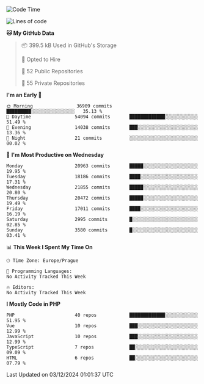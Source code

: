 <!--START_SECTION:waka-->
![Code Time](http://img.shields.io/badge/Code%20Time-1%2C583%20hrs%2058%20mins-blue)

![Lines of code](https://img.shields.io/badge/From%20Hello%20World%20I%27ve%20Written-32.7%20million%20lines%20of%20code-blue)

**🐱 My GitHub Data** 

> 📦 399.5 kB Used in GitHub's Storage 
 > 
> 💼 Opted to Hire
 > 
> 📜 52 Public Repositories 
 > 
> 🔑 55 Private Repositories 
 > 
**I'm an Early 🐤** 

```text
🌞 Morning                36909 commits       █████████░░░░░░░░░░░░░░░░   35.13 % 
🌆 Daytime                54094 commits       █████████████░░░░░░░░░░░░   51.49 % 
🌃 Evening                14038 commits       ███░░░░░░░░░░░░░░░░░░░░░░   13.36 % 
🌙 Night                  21 commits          ░░░░░░░░░░░░░░░░░░░░░░░░░   00.02 % 
```
📅 **I'm Most Productive on Wednesday** 

```text
Monday                   20963 commits       █████░░░░░░░░░░░░░░░░░░░░   19.95 % 
Tuesday                  18186 commits       ████░░░░░░░░░░░░░░░░░░░░░   17.31 % 
Wednesday                21855 commits       █████░░░░░░░░░░░░░░░░░░░░   20.80 % 
Thursday                 20472 commits       █████░░░░░░░░░░░░░░░░░░░░   19.49 % 
Friday                   17011 commits       ████░░░░░░░░░░░░░░░░░░░░░   16.19 % 
Saturday                 2995 commits        █░░░░░░░░░░░░░░░░░░░░░░░░   02.85 % 
Sunday                   3580 commits        █░░░░░░░░░░░░░░░░░░░░░░░░   03.41 % 
```


📊 **This Week I Spent My Time On** 

```text
🕑︎ Time Zone: Europe/Prague

💬 Programming Languages: 
No Activity Tracked This Week

🔥 Editors: 
No Activity Tracked This Week
```

**I Mostly Code in PHP** 

```text
PHP                      40 repos            █████████████░░░░░░░░░░░░   51.95 % 
Vue                      10 repos            ███░░░░░░░░░░░░░░░░░░░░░░   12.99 % 
JavaScript               10 repos            ███░░░░░░░░░░░░░░░░░░░░░░   12.99 % 
TypeScript               7 repos             ██░░░░░░░░░░░░░░░░░░░░░░░   09.09 % 
HTML                     6 repos             ██░░░░░░░░░░░░░░░░░░░░░░░   07.79 % 
```




 Last Updated on 03/12/2024 01:01:37 UTC
<!--END_SECTION:waka-->
<!--
**AlexKratky/AlexKratky** is a ✨ _special_ ✨ repository because its `README.md` (this file) appears on your GitHub profile.

Here are some ideas to get you started:

- 🔭 I’m currently working on ...
- 🌱 I’m currently learning ...
- 👯 I’m looking to collaborate on ...
- 🤔 I’m looking for help with ...
- 💬 Ask me about ...
- 📫 How to reach me: ...
- 😄 Pronouns: ...
- ⚡ Fun fact: ...
-->
